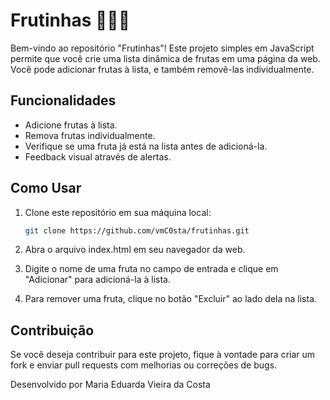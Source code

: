 # Frutinhas 🍓🍌🍎

Bem-vindo ao repositório "Frutinhas"! Este projeto simples em JavaScript permite que você crie uma lista dinâmica de frutas em uma página da web. Você pode adicionar frutas à lista, e também removê-las individualmente.

## Funcionalidades

- Adicione frutas à lista.
- Remova frutas individualmente.
- Verifique se uma fruta já está na lista antes de adicioná-la.
- Feedback visual através de alertas.

## Como Usar

1. Clone este repositório em sua máquina local:

   ```bash
   git clone https://github.com/vmC0sta/frutinhas.git

2. Abra o arquivo index.html em seu navegador da web.

3. Digite o nome de uma fruta no campo de entrada e clique em "Adicionar" para adicioná-la à lista.

4. Para remover uma fruta, clique no botão "Excluir" ao lado dela na lista.

## Contribuição

Se você deseja contribuir para este projeto, fique à vontade para criar um fork e enviar pull requests com melhorias ou correções de bugs.

Desenvolvido por Maria Eduarda Vieira da Costa
